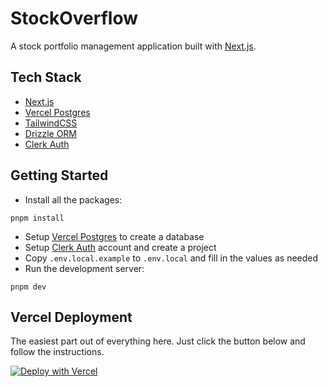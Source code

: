 # StockOverflow

A stock portfolio management application built with [Next.js](https://nextjs.org/).

## Tech Stack

- [Next.js](https://nextjs.org/)
- [Vercel Postgres](https://vercel.com/docs/storage/vercel-postgres)
- [TailwindCSS](https://tailwindcss.com/)
- [Drizzle ORM](https://orm.drizzle.team/)
- [Clerk Auth](https://clerk.com/)

## Getting Started

- Install all the packages:

```
pnpm install
```

- Setup [Vercel Postgres](https://vercel.com/docs/storage/vercel-postgres) to create a database
- Setup [Clerk Auth](https://clerk.com/) account and create a project
- Copy `.env.local.example` to `.env.local` and fill in the values as needed
- Run the development server:

```
pnpm dev
```

## Vercel Deployment

The easiest part out of everything here. Just click the button below and follow the instructions.

[![Deploy with Vercel](https://vercel.com/button)](https://vercel.com/new/clone?repository-url=https%3A%2F%2Fgithub.com%2Famithmkini%2Fstockoverflow%2Ftree%2Fmain&env=DRIZZLE_DATABASE_URL,NEXT_PUBLIC_CLERK_PUBLISHABLE_KEY,CLERK_SECRET_KEY,NEXT_PUBLIC_CLERK_SIGN_IN_URL,NEXT_PUBLIC_CLERK_SIGN_UP_URL,NEXT_PUBLIC_CLERK_AFTER_SIGN_IN_URL,NEXT_PUBLIC_CLERK_AFTER_SIGN_UP_URL&envDescription=Requires%20NeonDB%20and%20Clerk%20projects&envLink=https%3A%2F%2Fgithub.com%2Famithmkini%2Fstockoverflow%2Fblob%2Fmain%2F.env.local.example)
